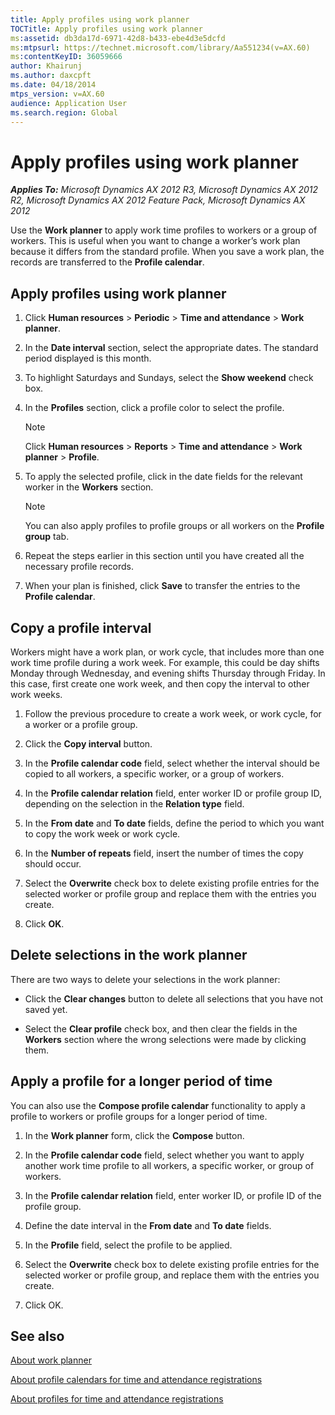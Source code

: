 ```yaml
---
title: Apply profiles using work planner
TOCTitle: Apply profiles using work planner
ms:assetid: db3da17d-6971-42d8-b433-ebe4d3e5dcfd
ms:mtpsurl: https://technet.microsoft.com/library/Aa551234(v=AX.60)
ms:contentKeyID: 36059666
author: Khairunj
ms.author: daxcpft
ms.date: 04/18/2014
mtps_version: v=AX.60
audience: Application User
ms.search.region: Global
---
```


# Apply profiles using work planner 


_**Applies To:** Microsoft Dynamics AX 2012 R3, Microsoft Dynamics AX 2012 R2, Microsoft Dynamics AX 2012 Feature Pack, Microsoft Dynamics AX 2012_

Use the **Work planner** to apply work time profiles to workers or a group of workers. This is useful when you want to change a worker’s work plan because it differs from the standard profile. When you save a work plan, the records are transferred to the **Profile calendar**.

## Apply profiles using work planner

1.  Click **Human resources** \> **Periodic** \> **Time and attendance** \> **Work planner**.

2.  In the **Date interval** section, select the appropriate dates. The standard period displayed is this month.

3.  To highlight Saturdays and Sundays, select the **Show weekend** check box.

4.  In the **Profiles** section, click a profile color to select the profile.
    

    > [!NOTE]
    > <P>Click <STRONG>Human resources</STRONG> &gt; <STRONG>Reports</STRONG> &gt; <STRONG>Time and attendance</STRONG> &gt; <STRONG>Work planner</STRONG> &gt; <STRONG>Profile</STRONG>.</P>



5.  To apply the selected profile, click in the date fields for the relevant worker in the **Workers** section.
    

    > [!NOTE]
    > <P>You can also apply profiles to profile groups or all workers on the <STRONG>Profile group</STRONG> tab.</P>



6.  Repeat the steps earlier in this section until you have created all the necessary profile records.

7.  When your plan is finished, click **Save** to transfer the entries to the **Profile calendar**.

## Copy a profile interval

Workers might have a work plan, or work cycle, that includes more than one work time profile during a work week. For example, this could be day shifts Monday through Wednesday, and evening shifts Thursday through Friday. In this case, first create one work week, and then copy the interval to other work weeks.

1.  Follow the previous procedure to create a work week, or work cycle, for a worker or a profile group.

2.  Click the **Copy interval** button.

3.  In the **Profile calendar code** field, select whether the interval should be copied to all workers, a specific worker, or a group of workers.

4.  In the **Profile calendar relation** field, enter worker ID or profile group ID, depending on the selection in the **Relation type** field.

5.  In the **From date** and **To date** fields, define the period to which you want to copy the work week or work cycle.

6.  In the **Number of repeats** field, insert the number of times the copy should occur.

7.  Select the **Overwrite** check box to delete existing profile entries for the selected worker or profile group and replace them with the entries you create.

8.  Click **OK**.

## Delete selections in the work planner

There are two ways to delete your selections in the work planner:

  - Click the **Clear changes** button to delete all selections that you have not saved yet.

  - Select the **Clear profile** check box, and then clear the fields in the **Workers** section where the wrong selections were made by clicking them.

## Apply a profile for a longer period of time

You can also use the **Compose profile calendar** functionality to apply a profile to workers or profile groups for a longer period of time.

1.  In the **Work planner** form, click the **Compose** button.

2.  In the **Profile calendar code** field, select whether you want to apply another work time profile to all workers, a specific worker, or group of workers.

3.  In the **Profile calendar relation** field, enter worker ID, or profile ID of the profile group.

4.  Define the date interval in the **From date** and **To date** fields.

5.  In the **Profile** field, select the profile to be applied.

6.  Select the **Overwrite** check box to delete existing profile entries for the selected worker or profile group, and replace them with the entries you create.

7.  Click OK.

## See also

[About work planner](about-work-planner.md)

[About profile calendars for time and attendance registrations](about-profile-calendars-for-time-and-attendance-registrations.md)

[About profiles for time and attendance registrations](about-profiles-for-time-and-attendance-registrations.md)

  


